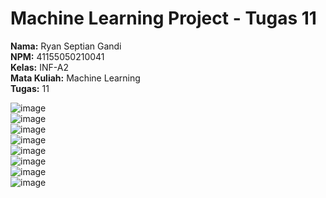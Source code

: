 # Machine Learning Project - Tugas 11

**Nama:** Ryan Septian Gandi  
**NPM:** 41155050210041  
**Kelas:** INF-A2  
**Mata Kuliah:** Machine Learning  
**Tugas:** 11  

![image](https://github.com/user-attachments/assets/b36a080d-61a6-4638-b99a-e46810af73c6) <br>
![image](https://github.com/user-attachments/assets/b101bccd-eb01-45bb-a53c-c4bb446fa38c) <br>
![image](https://github.com/user-attachments/assets/d4bfe642-ddfe-4374-adec-eb4e38041202) <br>
![image](https://github.com/user-attachments/assets/c50dc672-0611-4b1b-9a34-d0f230bba33c) <br>
![image](https://github.com/user-attachments/assets/00dbaa2c-85a4-427e-a7f9-225010107bd8) <br>
![image](https://github.com/user-attachments/assets/27be924d-4874-4d21-af6b-761cfd0964a1) <br>
![image](https://github.com/user-attachments/assets/38edb6d6-f9fe-4c17-be6a-c3d291c9b252) <br>
![image](https://github.com/user-attachments/assets/f9b6d62c-649e-421b-8b4a-7883f643bfea)
